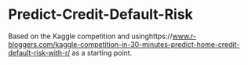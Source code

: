 # Predict-Credit-Default-Risk
Based on the Kaggle competition and usinghttps://www.r-bloggers.com/kaggle-competition-in-30-minutes-predict-home-credit-default-risk-with-r/ as a starting point.
